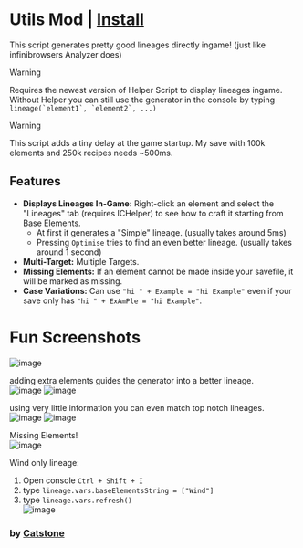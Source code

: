 # Utils Mod | [Install](https://github.com/InfiniteCraftCommunity/userscripts/raw/master/userscripts/catstone/Sandwhich%20Utils%20Mod/index.user.js)

This script generates pretty good lineages directly ingame! (just like infinibrowsers Analyzer does)  
> [!WARNING]
> Requires the newest version of Helper Script to display lineages ingame.  
> Without Helper you can still use the generator in the console by typing ``lineage(`element1`, `element2`, ...)`` 

> [!WARNING]
> This script adds a tiny delay at the game startup. My save with 100k elements and 250k recipes needs ~500ms.

## Features

*   **Displays Lineages In-Game:** Right-click an element and select the "Lineages" tab (requires ICHelper) to see how to craft it starting from Base Elements.
    *   At first it generates a "Simple" lineage. (usually takes around 5ms)
    *   Pressing `Optimise` tries to find an even better lineage. (usually takes around 1 second)
*   **Multi-Target:** Multiple Targets.
*   **Missing Elements:** If an element cannot be made inside your savefile, it will be marked as missing.
*   **Case Variations:** Can use `"hi " + Example = "hi Example"` even if your save only has `"hi " + ExAmPle = "hi Example"`.


# Fun Screenshots
![image](https://github.com/user-attachments/assets/5e04bc4c-da44-43a9-b167-db5f6d7ba0fc)  

adding extra elements guides the generator into a better lineage.  
![image](https://github.com/user-attachments/assets/917adcd9-013b-4983-b3f7-8695a071527d)
![image](https://github.com/user-attachments/assets/09616e3a-c0d4-45b8-9b38-aba2e0ebda3a)  

using very little information you can even match top notch lineages.  
![image](https://github.com/user-attachments/assets/df82283f-3cdc-45a6-9c99-d316c2b311a4)
![image](https://github.com/user-attachments/assets/f6e5b7f4-1469-4ea9-89dd-003d51dcf854)  

Missing Elements!  
![image](https://github.com/user-attachments/assets/637d8fb6-4782-4142-a7b5-ce016d6d24bf)  

Wind only lineage:
1. Open console `Ctrl + Shift + I`
2. type `lineage.vars.baseElementsString = ["Wind"]`
3. type `lineage.vars.refresh()`  
![image](https://github.com/user-attachments/assets/28439326-21c0-4667-b214-020a5f2ac611)  



### by [Catstone](https://github.com/RedCatstone)

